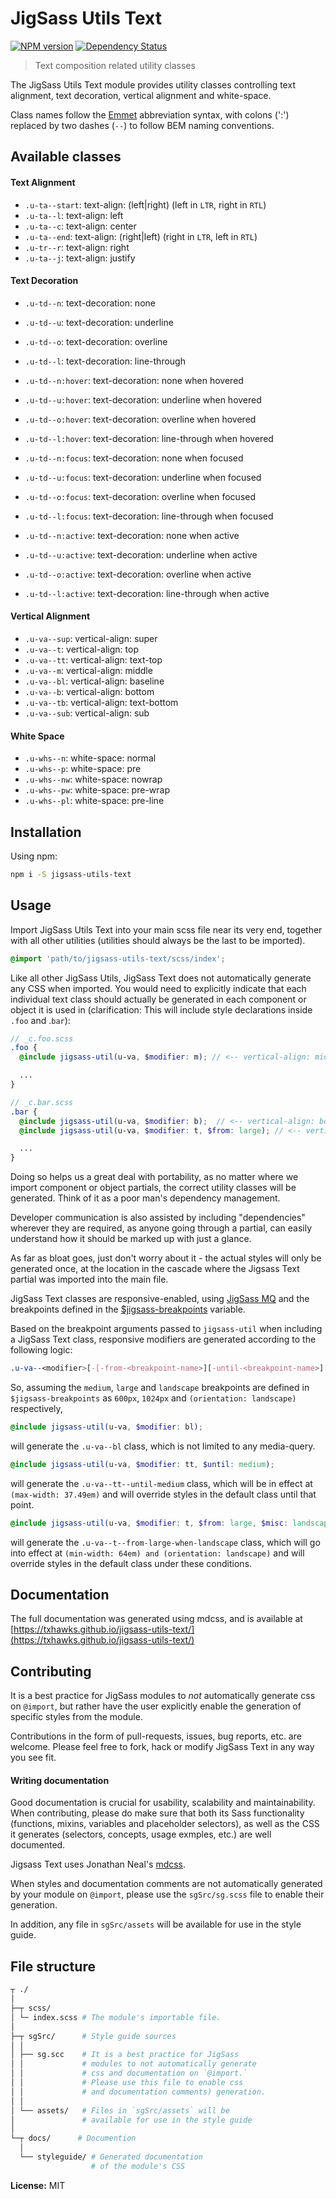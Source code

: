 # JigSass Utils Text
[![NPM version][npm-image]][npm-url]  [![Dependency Status][daviddm-image]][daviddm-url]   

 > Text composition related utility classes

The JigSass Utils Text module provides utility classes controlling text alignment, text decoration,
vertical alignment and white-space.

Class names follow the [Emmet](http://docs.emmet.io/cheat-sheet/) abbreviation
syntax, with colons (':') replaced by two dashes (`--`) to follow BEM naming
conventions.

## Available classes

#### Text Alignment

  - `.u-ta--start`: text-align: (left|right) (left in `LTR`, right in `RTL`)
  - `.u-ta--l`: text-align: left
  - `.u-ta--c`: text-align: center
  - `.u-ta--end`: text-align: (right|left) (right in `LTR`, left in `RTL`)
  - `.u-tr--r`: text-align: right
  - `.u-ta--j`: text-align: justify


#### Text Decoration

  - `.u-td--n`: text-decoration: none
  - `.u-td--u`: text-decoration: underline
  - `.u-td--o`: text-decoration: overline
  - `.u-td--l`: text-decoration: line-through


  - `.u-td--n:hover`: text-decoration: none when hovered
  - `.u-td--u:hover`: text-decoration: underline when hovered
  - `.u-td--o:hover`: text-decoration: overline when hovered
  - `.u-td--l:hover`: text-decoration: line-through when hovered


  - `.u-td--n:focus`: text-decoration: none when focused
  - `.u-td--u:focus`: text-decoration: underline when focused
  - `.u-td--o:focus`: text-decoration: overline when focused
  - `.u-td--l:focus`: text-decoration: line-through when focused


  - `.u-td--n:active`: text-decoration: none when active
  - `.u-td--u:active`: text-decoration: underline when active
  - `.u-td--o:active`: text-decoration: overline when active
  - `.u-td--l:active`: text-decoration: line-through when active


#### Vertical Alignment

  - `.u-va--sup`: vertical-align: super
  - `.u-va--t`: vertical-align: top
  - `.u-va--tt`: vertical-align: text-top
  - `.u-va--m`: vertical-align: middle
  - `.u-va--bl`: vertical-align: baseline
  - `.u-va--b`: vertical-align: bottom
  - `.u-va--tb`: vertical-align: text-bottom
  - `.u-va--sub`: vertical-align: sub


#### White Space

  - `.u-whs--n`: white-space: normal
  - `.u-whs--p`: white-space: pre
  - `.u-whs--nw`: white-space: nowrap
  - `.u-whs--pw`: white-space: pre-wrap
  - `.u-whs--pl`: white-space: pre-line


## Installation

Using npm:

```sh
npm i -S jigsass-utils-text
```

## Usage
Import JigSass Utils Text into your main scss file near its very end, together with all
other utilities (utilities should always be the last to be imported).

```scss
@import 'path/to/jigsass-utils-text/scss/index';
```

Like all other JigSass Utils, JigSass Text does not automatically generate any CSS
when imported. You would need to explicitly indicate that each individual text
class should actually be generated in each component or object it is used in
(clarification: This will include style declarations inside `.foo` and .`bar`):

```scss
// _c.foo.scss
.foo {
  @include jigsass-util(u-va, $modifier: m); // <-- vertical-align: middle

  ...
}
```

```scss
// _c.bar.scss
.bar {
  @include jigsass-util(u-va, $modifier: b);  // <-- vertical-align: bottom
  @include jigsass-util(u-va, $modifier: t, $from: large); // <-- vertical-align: top from large bp and on.

  ...
}
```

Doing so helps us a great deal with portability, as no matter where we import component or object
partials, the correct utility classes will be generated. Think of it as a poor man's dependency
management.

Developer communication is also assisted by including "dependencies" wherever they are required,
as anyone going through a partial, can easily understand how it should be marked up with just a
glance.

As far as bloat goes, just don't worry about it - the actual styles will only be generated once,
at the location in the cascade where the Jigsass Text partial was imported into the main file.


JigSass Text classes are responsive-enabled, using [JigSass MQ](https://txhawks.github.io/jigsass-tools-mq/)
and the breakpoints defined in the [$jigsass-breakpoints](https://txhawks.github.io/jigsass-tools-mq/#variable-jigsass-breakpoints) variable.

Based on the breakpoint arguments passed to `jigsass-util` when including a JigSass Text class,
responsive modifiers are generated according to the following logic:

```scss
.u-va--<modifier>[-[-from-<breakpoint-name>][-until-<breakpoint-name>][-misc-<breakpoint-name>]]
```

So, assuming the `medium`, `large` and `landscape` breakpoints are defined in `$jigsass-breakpoints`
as `600px`, `1024px` and `(orientation: landscape)` respectively,

```scss
@include jigsass-util(u-va, $modifier: bl);
```
will generate the `.u-va--bl` class, which is not limited to any media-query.

```scss
@include jigsass-util(u-va, $modifier: tt, $until: medium);
```

will generate the `.u-va--tt--until-medium` class, which will be in effect at
`(max-width: 37.49em)` and will override styles in the default class until that point.

```scss
@include jigsass-util(u-va, $modifier: t, $from: large, $misc: landscape);
```

will generate the `.u-va--t--from-large-when-landscape` class, which will go into
effect at `(min-width: 64em) and (orientation: landscape)` and will override styles in the default
class under these  conditions.


## Documentation

The full documentation was generated using mdcss, and is available at 
[https://txhawks.github.io/jigsass-utils-text/](https://txhawks.github.io/jigsass-utils-text/)

## Contributing

It is a best practice for JigSass modules to *not* automatically generate css on `@import`, but 
rather have the user explicitly enable the generation of specific styles from the module.

Contributions in the form of pull-requests, issues, bug reports, etc. are welcome.
Please feel free to fork, hack or modify JigSass Text in any way you see fit.

#### Writing documentation

Good documentation is crucial for usability, scalability and maintainability. When 
contributing, please do make sure that both its Sass functionality (functions, mixins, 
variables and placeholder selectors), as well as the CSS it generates (selectors, 
concepts, usage exmples, etc.) are well documented.

Jigsass Text uses Jonathan Neal's [mdcss](//github.com/jonathantneal/mdcss).

When styles and documentation comments are not automatically generated by your module on `@import`,
please use the `sgSrc/sg.scss` file to enable their generation.

In addition, any file in `sgSrc/assets` will be available for use in the style guide.



## File structure
```bash
┬ ./
│
├─┬ scss/ 
│ └─ index.scss # The module's importable file.
│
├─┬ sgSrc/      # Style guide sources
│ │
│ ├── sg.scc    # It is a best practice for JigSass 
│ │             # modules to not automatically generate 
│ │             # css and documentation on `@import.` 
│ │             # Please use this file to enable css
│ │             # and documentation comments) generation.
│ │
│ └── assets/   # Files in `sgSrc/assets` will be 
│               # available for use in the style guide
│
└─┬ docs/      # Documention
  │
  └── styleguide/ # Generated documentation 
                  # of the module's CSS
```

**License:** MIT



[npm-image]: https://badge.fury.io/js/jigsass-utils-text.svg
[npm-url]: https://npmjs.org/package/jigsass-utils-text

[daviddm-image]: https://david-dm.org/TxHawks/jigsass-utils-text.svg?theme=shields.io
[daviddm-url]: https://david-dm.org/TxHawks/jigsass-utils-text

